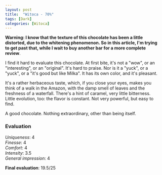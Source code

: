 ```yaml
---
layout: post
title:  "Witoca - 70%"
tags: [Dark] 
categories: [Witoca]
---
```



**Warning: I know that the texture of this chocolate has been a little distorted, due to the whitening phenomenon. So in this article, I'm trying to get past that, while I wait to buy another bar for a more complete review**.

I find it hard to evaluate this chocolate. At first bite, it's not a "wow", or an "interesting", or an "original". It's hard to praise. Nor is it a "yuck", or a "yuck", or a "it's good but like Milka". It has its own color, and it's pleasant.

It's a rather herbaceous taste, which, if you close your eyes, makes you think of a walk in the Amazon, with the damp smell of leaves and the freshness of a waterfall. There's a hint of caramel, very little bitterness. Little evolution, too: the flavor is constant. Not very powerful, but easy to find. 

A good chocolate. Nothing extraordinary, other than being itself.


### Evaluation

_Uniqueness_: 4  
_Finesse_: 4  
_Comfort_: 4  
_Intensity_: 3.5  
_General impression_: 4

**Final evaluation**: 19.5/25